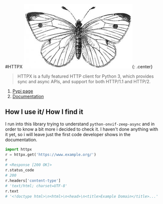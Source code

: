 #HTTPX
![HTTPX logo](images/butterfly.png){: .center}

>HTTPX is a fully featured HTTP client for Python 3, which provides sync and async APIs, and support for both HTTP/1.1 and HTTP/2.

1. [Pypi page](https://pypi.org/project/httpx/)
2. [Documentation](https://www.python-httpx.org/)

## How I use it/ How I find it

I run into this library trying to understand `python-onvif-zeep-async` and in order to know a bit more i decided to check it.
I haven't done anything with it yet, so i will leave just the first code developer shows in the documentation.

```python 
import httpx
r = httpx.get('https://www.example.org/')
r
# <Response [200 OK]>
r.status_code
# 200
r.headers['content-type']
# 'text/html; charset=UTF-8'
r.text
# '<!doctype html>\n<html>\n<head>\n<title>Example Domain</title>...'

```

